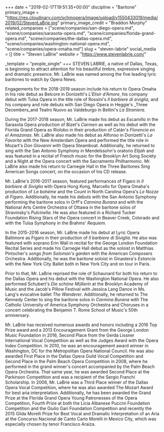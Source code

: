 +++
date = "2019-02-17T19:51:35+00:00"
discipline = "Baritone"
primary_image = "https://res.cloudinary.com/schmopera/image/upload/v1550433019/media/2019/02/StevenLaBrie.jpg"
primary_image_credit = "Braddon Murphy"
related_companies = ["scene/companies/san-diego-opera.md", "scene/companies/sarasota-opera.md", "scene/companies/florida-grand-opera.md", "scene/companies/the-dallas-opera.md", "scene/companies/washington-national-opera.md", "scene/companies/opera-omaha.md"]
slug = "steven-labrie"
social_media = []
title = "Steven LaBrie"
website = "https://www.stevenlabrie.com/"

_template = "people_single"
+++
STEVEN LABRIE, a native of Dallas, Texas, is beginning to attract attention for his beautiful timbre, expressive singing and dramatic presence. Mr. LaBrie was named among the five leading lyric baritones to watch by Opera News.

Engagements for the 2018-2019 season include his return to Opera Omaha in his role debut as Belcore in Donizetti's _L'Elisir d'Amore_, his company debut with Tulsa Opera in the title role of Rossini's _Il barbiere di siviglia,_ and his company and role debuts with San Diego Opera in Heggie's _Three Decembers_and Teatro Nuovo as Valdeburgo in Bellini's _La Straniera_.

During the 2017-2018 season, Mr. LaBrie made his debut as Escamillo in the Sarasota Opera production of Bizet's _Carmen_ as well as his debut with the Florida Grand Opera as Ríolobo in their production of Catán's _Florencia en el Amazonas_. Mr. LaBrie also made his debut as Alfonso in Donizetti's _La Favorita_ with the New Amsterdam Opera and performed the title role in Mozart's _Don Giovanni_ with Opera Steamboat. Additionally, he returned to sing with the San Antonio Symphony in Mendelssohn's oratorio _Elijah_ and was featured in a recital of French music for the Brooklyn Art Song Society and a Night at the Opera concert with the Sacramento Philharmonic. Mr. LaBrie also made his return to Carnegie Hall in the Three Baritones Sing American Songs concert, on the occasion of his CD release.

Mr. LaBrie's 2016-2017 season, featured performances of Figaro in _Il barbiere di Siviglia_ with Opera Hong Kong, Marcello for Opera Omaha's production of _La bohème_ and the Count in North Carolina Opera's _Le Nozze di Figaro_. Additionally, he made his debuts with the San Antonio Symphony performing the baritone solos in Orff's _Carmina Burana_ and with the National Arts Centre Orchestra of Ottawa in the baritone solos of Stravinsky's _Pulcinella_. He was also featured in a Richard Tucker Foundation Rising Stars of the Opera concert in Beaver Creek, Colorado and with the Tulsa Symphony in the Brahms' _Requiem_.

In the 2015-2016 season, Mr. LaBrie made his debut at Lyric Opera Baltimore as Figaro in their production of _Il barbiere di Siviglia_. He also was featured with soprano Erin Wall in recital for the George London Foundation Recital Series and made his Carnegie Hall debut as the soloist in Matthias Pintscher's _songs from Solomon's garden_ with the American Composers Orchestra. Additionally, he was the baritone soloist in Ginastera's _Estancia_ with the New York City Ballet both in New York City and on tour in Paris.

Prior to that, Mr. LaBrie reprised the role of Schaunard for both his return to the Dallas Opera and his debut with the Washington National Opera. He also performed Schubert's _Die schöne Müllerin_ at the Brooklyn Academy of Music and the Jacob's Pillow Festival with Jessica Lang Dance in Ms. Lang's evocative ballet _The Wanderer_. Additionally, he returned to The Kennedy Center to sing the baritone solos in _Carmina Burana_ with The Catholic University of America Symphony Orchestra and Choruses in a concert celebrating the Benjamin T. Rome School of Music's 50th anniversary.

Mr. LaBrie has received numerous awards and honors including a 2016 Top Prize award and a 2013 Encouragement Grant from the George London Music Foundation in 2016, Second Place from the Gerda Lissner International Vocal Competition as well as the Judges Award with the Opera Index Competition. In 2010, he was an encouragement award winner in Washington, DC for the Metropolitan Opera National Council. He was also awarded First Place in the Dallas Opera Guild Vocal Competition and Second Place in the Palm Beach Opera Competition in 2008, where he performed in the grand winner's concert accompanied by the Palm Beach Opera Orchestra. That same year, he was awarded Second Place at the Parkinson Competition and was a recipient of the Sergio Franchi Scholarship. In 2006, Mr. LaBrie was a Third Place winner of the Dallas Opera Vocal Competition, where he was also awarded The Mozart Award for best aria interpretation. Additionally, he has been awarded the Grand Prize at the Florida Grand Opera Young Patronesses of the Opera Competition, Fourth Prize at both the Licia Albanese Puccini Foundation Competition and the Giulio Gari Foundation Competition and recently the 2015 Gilda Morelli Prize for Best Vocal and Dramatic Interpretation of an Aria at the Concurso Nacional de Canto Carlo Morelli in Mexico City, which was especially chosen by tenor Francisco Araiza.
